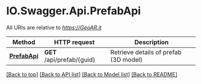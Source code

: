 # IO.Swagger.Api.PrefabApi

All URIs are relative to *https://GeoAR.it*

Method | HTTP request | Description
------------- | ------------- | -------------
[**PrefabApi**](PrefabApi.md#3) | **GET** /api/prefab/{guid} | Retrieve details of prefab (3D model)

[[Back to top]](#) [[Back to API list]](../README.md#documentation-for-api-endpoints) [[Back to Model list]](../README.md#documentation-for-models) [[Back to README]](../README.md)
